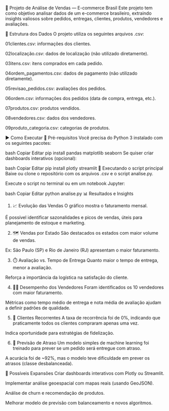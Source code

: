 🛒 Projeto de Análise de Vendas — E-commerce Brasil
Este projeto tem como objetivo analisar dados de um e-commerce brasileiro, extraindo insights valiosos sobre pedidos, entregas, clientes, produtos, vendedores e avaliações.

📂 Estrutura dos Dados
O projeto utiliza os seguintes arquivos .csv:

01clientes.csv: informações dos clientes.

02localização.csv: dados de localização (não utilizado diretamente).

03itens.csv: itens comprados em cada pedido.

04ordem_pagamentos.csv: dados de pagamento (não utilizado diretamente).

05revisao_pedidos.csv: avaliações dos pedidos.

06ordem.csv: informações dos pedidos (data de compra, entrega, etc.).

07produtos.csv: produtos vendidos.

08vendedores.csv: dados dos vendedores.

09produto_categoria.csv: categorias de produtos.

▶️ Como Executar
🔧 Pré-requisitos
Você precisa do Python 3 instalado com os seguintes pacotes:

bash
Copiar
Editar
pip install pandas matplotlib seaborn
Se quiser criar dashboards interativos (opcional):

bash
Copiar
Editar
pip install plotly streamlit
📌 Executando o script principal
Baixe ou clone o repositório com os arquivos .csv e o script analise.py.

Execute o script no terminal ou em um notebook Jupyter:

bash
Copiar
Editar
python analise.py
📊 Resultados e Insights
1. 📈 Evolução das Vendas
O gráfico mostra o faturamento mensal.

É possível identificar sazonalidades e picos de vendas, úteis para planejamento de estoque e marketing.

2. 🗺️ Vendas por Estado
São destacados os estados com maior volume de vendas.

Ex: São Paulo (SP) e Rio de Janeiro (RJ) apresentam o maior faturamento.

3. ⏱️ Avaliação vs. Tempo de Entrega
Quanto maior o tempo de entrega, menor a avaliação.

Reforça a importância da logística na satisfação do cliente.

4. 🧑‍💼 Desempenho dos Vendedores
Foram identificados os 10 vendedores com maior faturamento.

Métricas como tempo médio de entrega e nota média de avaliação ajudam a definir padrões de qualidade.

5. 🔁 Clientes Recorrentes
A taxa de recorrência foi de 0%, indicando que praticamente todos os clientes compraram apenas uma vez.

Indica oportunidade para estratégias de fidelização.

6. 🚚 Previsão de Atraso
Um modelo simples de machine learning foi treinado para prever se um pedido será entregue com atraso.

A acurácia foi de ~92%, mas o modelo teve dificuldade em prever os atrasos (classe desbalanceada).

📌 Possíveis Expansões
Criar dashboards interativos com Plotly ou Streamlit.

Implementar análise geoespacial com mapas reais (usando GeoJSON).

Análise de churn e recomendação de produtos.

Melhorar modelo de previsão com balanceamento e novos algoritmos.

